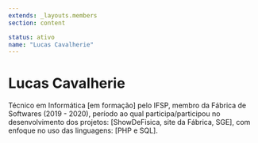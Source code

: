 ```yaml
---
extends: _layouts.members
section: content

status: ativo
name: "Lucas Cavalherie"
---
```


# Lucas Cavalherie

Técnico em Informática [em formação] pelo IFSP, membro da Fábrica de Softwares (2019 - 2020), período ao qual participa/participou no desenvolvimento dos projetos: [ShowDeFisica, site da Fábrica, SGE], com enfoque no uso das linguagens: [PHP e SQL].
